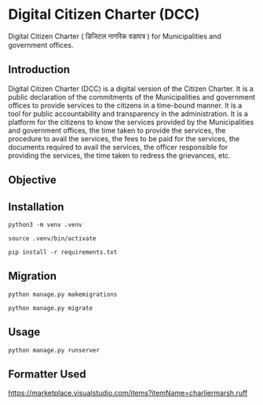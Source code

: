 # Digital Citizen Charter (DCC)

Digital Citizen Charter ( डिजिटल नागरिक वडापत्र ) for Municipalities and government offices.

## Introduction

Digital Citizen Charter (DCC) is a digital version of the Citizen Charter. It is a public declaration of the commitments of the Municipalities and government offices to provide services to the citizens in a time-bound manner. It is a tool for public accountability and transparency in the administration. It is a platform for the citizens to know the services provided by the Municipalities and government offices, the time taken to provide the services, the procedure to avail the services, the fees to be paid for the services, the documents required to avail the services, the officer responsible for providing the services, the time taken to redress the grievances, etc.


## Objective

## Installation

```python3 -m venv .venv```

```source .venv/bin/activate```
    
```pip install -r requirements.txt```

## Migration

```python manage.py makemigrations```

```python manage.py migrate```

## Usage

```python manage.py runserver```


## Formatter Used

https://marketplace.visualstudio.com/items?itemName=charliermarsh.ruff
